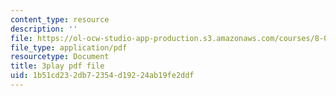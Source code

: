 ```yaml
---
content_type: resource
description: ''
file: https://ol-ocw-studio-app-production.s3.amazonaws.com/courses/8-04-quantum-physics-i-spring-2016/1b51cd232db72354d19224ab19fe2ddf_i81OpQJIH8U.pdf
file_type: application/pdf
resourcetype: Document
title: 3play pdf file
uid: 1b51cd23-2db7-2354-d192-24ab19fe2ddf
---
```

